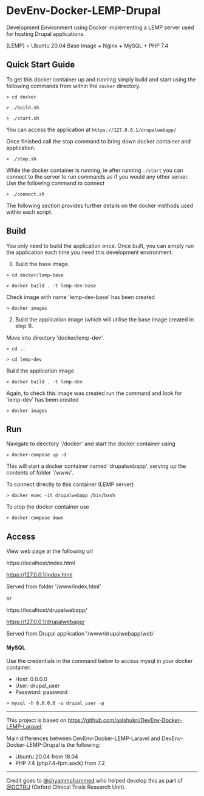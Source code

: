 # DevEnv-Docker-LEMP-Drupal

Development Environment using Docker implementing a LEMP server used for hosting Drupal applications.

[LEMP] = Ubuntu 20.04 Base Image + Nginx + MySQL + PHP 7.4 


## Quick Start Guide

To get this docker container up and running simply build and start using the following commands from within the `docker` directory.

`> cd docker`

`> ./build.sh`

`> ./start.sh`

You can access the application at `https://127.0.0.1/drupalwebapp/`

Once finished call the stop command to bring down docker container and application.

`> ./stop.sh`

While the docker container is running, ie after running `./start` you can connect to the server to run commands as if you would any other server. Use the following command to connect

`> ./connect.sh`


The following section provides further details on the docker methods used within each script.


## Build

You only need to build the application once.
Once built, you can simply run the application each time you need this development environment. 

1. Build the base image.

`> cd docker/lemp-base`

`> docker build . -t lemp-dev-base`

Check image with name 'lemp-dev-base' has been created

`> docker images`


2. Build the application image (which will utilise the base image created in step 1).

Move into directory 'docker/lemp-dev'.

`> cd ..`

`> cd lemp-dev`

Build the application image

`> docker build . -t lemp-dev`

Again, to check this image was created run the command and look for 'lemp-dev' has been created

`> docker images`


## Run

Navigate to directory '/docker'
and start the docker container using

`> docker-compose up -d`

This will start a docker container named 'drupalwebapp'.
serving up the contents of folder '/www/'.

To connect directly to this container (LEMP server)

`> docker exec -it drupalwebapp /bin/bash`

To stop the docker container use

`> docker-compose down`


## Access 

View web page at the following url 

https://localhost/index.html

https://127.0.0.1/index.html

Served from folder '/www/index.html'

or

https://localhost/drupalwebapp/

https://127.0.0.1/drupalwebapp/

Served from Drupal application '/www/drupalwebapp/web'


#### MySQL

Use the credentials in the command below to access mysql in your docker container.

- Host: 0.0.0.0
- User: drupal_user
- Password: password


`> mysql -h 0.0.0.0 -u drupal_user -p`


___

This project is based on 
<a href="https://github.com/aalshukri/DevEnv-Docker-LEMP-Laravel">https://github.com/aalshukri/DevEnv-Docker-LEMP-Laravel</a>.

Main differences between DevEnv-Docker-LEMP-Laravel and DevEnv-Docker-LEMP-Drupal
is the following:
- Ubuntu 20.04 from 18.04
- PHP 7.4 (php7.4-fpm.sock) from 7.2

___

Credit goes to <a href="https://github.com/shyammohammed">@shyammohammed</a>
who helped develop this as part of <a href="https://github.com/OCTRU">@OCTRU</a>
(Oxford Clinical Trials Research Unit).